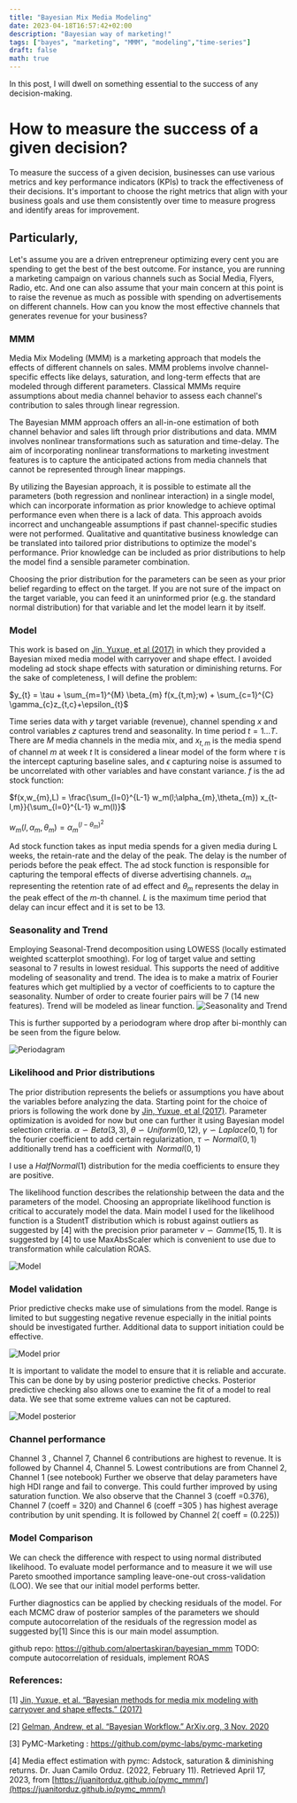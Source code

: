 ```yaml
---
title: "Bayesian Mix Media Modeling"
date: 2023-04-18T16:57:42+02:00
description: "Bayesian way of marketing!"
tags: ["bayes", "marketing", "MMM", "modeling","time-series"]
draft: false
math: true
---
```


In this post, I will dwell on something essential to the success of any decision-making. 

# How to measure the success of a given decision? 

To measure the success of a given decision, businesses can use various metrics and key performance indicators (KPIs) to track the effectiveness of their decisions. It's important to choose the right metrics that align with your business goals and use them consistently over time to measure progress and identify areas for improvement.

## Particularly,

Let's assume you are a driven entrepreneur optimizing every cent you are spending to get the best of the best outcome. For instance, you are running a marketing campaign on various channels such as Social Media, Flyers, Radio, etc. And one can also assume that your main concern at this point is to raise the revenue as much as possible with spending on advertisements on different channels. How can you know the most effective channels that generates revenue for your business?

### MMM

Media Mix Modeling (MMM) is a marketing approach that models the effects of different channels on sales. MMM problems involve channel-specific effects like delays, saturation, and long-term effects that are modeled through different parameters. Classical MMMs require assumptions about media channel behavior to assess each channel's contribution to sales through linear regression. 

The Bayesian MMM approach offers an all-in-one estimation of both channel behavior and sales lift through prior distributions and data. MMM involves nonlinear transformations such as saturation and time-delay. The aim of incorporating nonlinear transformations to marketing investment features is to capture the anticipated actions from media channels that cannot be represented through linear mappings.

By utilizing the Bayesian approach, it is possible to estimate all the parameters (both regression and nonlinear interaction) in a single model, which can incorporate information as prior knowledge to achieve optimal performance even when there is a lack of data. This approach avoids incorrect and unchangeable assumptions if past channel-specific studies were not performed. Qualitative and quantitative business knowledge can be translated into tailored prior distributions to optimize the model's performance. Prior knowledge can be included as prior distributions to help the model find a sensible parameter combination.

Choosing the prior distribution for the parameters can be seen as your prior belief regarding to effect on the target. If you are not sure of the impact on the target variable, you can feed it an uninformed prior (e.g. the standard normal distribution) for that variable and let the model learn it by itself.

### Model

This work is based on [Jin, Yuxue, et al (2017)](https://research.google/pubs/pub46001/) in which they provided a Bayesian mixed media model with carryover and shape effect. I avoided modeling ad stock shape effects with saturation or diminishing returns. For the sake of completeness, I will define the problem:

$y_{t} = \tau + \sum_{m=1}^{M} \beta_{m} f(x_{t,m};w) + \sum_{c=1}^{C} \gamma_{c}z_{t,c}+\epsilon_{t}$

Time series data with $y$ target variable (revenue), channel spending $x$ and control variables $z$ captures trend and seasonality. In time period $t = 1 \dots T$. There are $M$ media channels in the media mix, and $x_{t,m}$ is the media spend of channel $m$ at week $t$ It is considered a linear model of the form where $\tau$ is the intercept capturing baseline sales, and $\epsilon$ capturing noise is assumed to be uncorrelated with other variables and have constant variance. $f$ is the ad stock function:

$f(x,w_{m},L) = \frac{\sum_{l=0}^{L-1} w_m(l;\alpha_{m},\theta_{m}) x_{t-l,m}}{\sum_{l=0}^{L-1} w_m(l)}$ 

$w_m(l,\alpha_m,\theta_m)=\alpha_{m}^{(l-\theta_m)^2}$

Ad stock function takes as input media spends for a given media during  L weeks, the retain-rate and the delay of the peak. The delay is the number of periods before the peak effect. The ad stock function is responsible for capturing the temporal effects of diverse advertising channels. $\alpha_{m}$ representing the retention rate of ad effect  and $\theta_{m}$ represents the delay in the peak effect of the $m$-th channel. $L$ is the maximum time period that delay can incur effect and it is set to be 13.  


### Seasonality and Trend
 
Employing Seasonal-Trend decomposition using LOWESS (locally estimated weighted scatterplot smoothing). For log of target value and setting seasonal to 7 results in lowest residual. This supports the need of additive modeling of seasonality and trend. The idea is to make a matrix of Fourier features which get multiplied by a vector of coefficients to to capture the seasonality. Number of order to create fourier pairs will be 7 (14 new features). Trend will be modeled as linear function.
![Seasonality and Trend](/images/mmm/time_series_seasonality.png)

This is further supported by a periodogram where drop after bi-monthly can be seen from the figure below.

![Periodagram](/images/mmm/periodagram.png)


### Likelihood and Prior distributions 

The prior distribution represents the beliefs or assumptions you have about the variables before analyzing the data. Starting point for the choice of priors is following the work done by [Jin, Yuxue, et al (2017)](https://research.google/pubs/pub46001/). Parameter optimization is avoided for now but one can further it using Bayesian model selection criteria. $\alpha \backsim Beta(3,3)$, $\theta \backsim Uniform(0,12)$, $\gamma \backsim Laplace(0,1)$ for the fourier coefficient to add certain regularization, $\tau \backsim Normal(0,1)$ additionally trend has a coefficient with $~Normal(0,1)$  

I use a $HalfNormal(1)$ distribution for the media coefficients to ensure they are positive.

The likelihood function describes the relationship between the data and the parameters of the model. Choosing an appropriate likelihood function is critical to accurately model the data. Main model I used for the likelihood function is a StudentT distribution which is  robust against outliers as suggested by [4] with the precision prior parameter $\nu \backsim Gamme(15,1)$. It is suggested by [4] to use MaxAbsScaler which is convenient to use due to transformation while calculation ROAS.

![Model](/images/mmm/model_specification.png)

### Model validation

Prior predictive checks make use of simulations from the model. Range is limited to but suggesting negative revenue especially in the initial points should be investigated further. Additional data to support initiation could be effective.

![Model prior](/images/mmm/prior_predictive.png)

It is important to validate the model to ensure that it is reliable and accurate. This can be done by by using posterior predictive checks. Posterior predictive checking also allows one to examine the fit of a model to real data. We see that some extreme values can not be captured. 

![Model posterior](/images/mmm/posterior_predictive.png)

### Channel performance

Channel 3 , Channel 7, Channel 6 contributions are highest to revenue. It is followed by Channel 4, Channel 5. Lowest contributions are from Channel 2, Channel 1 (see notebook) Further we observe that delay parameters have high HDI range and fail to converge. This could further improved by using saturation function. We also observe that the Channel 3 (coeff =0.376), Channel 7 (coeff = 320) and Channel 6 (coeff =305 ) has highest average contribution by unit spending. It is followed by Channel 2( coeff = (0.225))

### Model Comparison

We can check the difference with respect to using normal distributed likelihood. To evaluate model performance and to measure it we will use Pareto smoothed importance sampling leave-one-out cross-validation (LOO).  We see that our initial model performs better. 

Further diagnostics can be applied by checking residuals of the model. For each MCMC draw of posterior samples of the parameters we should compute autocorrelation of the residuals of the regression model as suggested by[1] Since this is our main model assumption.

github repo: https://github.com/alpertaskiran/bayesian_mmm
TODO: compute autocorrelation of residuals, implement ROAS

### References:

[1] [Jin, Yuxue, et al. “Bayesian methods for media mix modeling with carryover and shape effects.” (2017)](https://research.google/pubs/pub46001/)

[2] [Gelman, Andrew, et al. “Bayesian Workflow.” ArXiv.org, 3 Nov. 2020](https://arxiv.org/abs/2011.01808)

[3] PyMC-Marketing : https://github.com/pymc-labs/pymc-marketing

[4] Media effect estimation with pymc: Adstock, saturation & diminishing returns. Dr. Juan Camilo Orduz. (2022, February 11). Retrieved April 17, 2023, from [https://juanitorduz.github.io/pymc_mmm/](https://juanitorduz.github.io/pymc_mmm/)